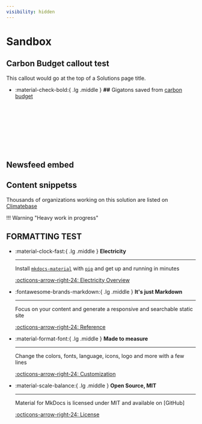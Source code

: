 ```yaml
---
visibility: hidden
---
```


# Sandbox

## Carbon Budget callout test

This callout would go at the top of a Solutions page title.

<div class="grid cards" markdown>

-   :material-check-bold:{ .lg .middle } __##__ Gigatons saved from [carbon budget](glossary/#carbon-budget)

</div>



<br>
<br>
<br>
<br>
<br>
<br>
<br>

## Newsfeed embed

 <!-- start feedwind code --> <script type="text/javascript" src="https://feed.mikle.com/js/fw-loader.js" preloader-text="Loading" data-fw-param="160567/"></script> <!-- end feedwind code --> 

## Content snippetss

Thousands of organizations working on this solution are listed on [Climatebase](https://climatebase.org/organizations)

!!! Warning "Heavy work in progress"


## FORMATTING TEST
<div class="grid cards" markdown>

-   :material-clock-fast:{ .lg .middle } __Electricity__

    ---

    Install [`mkdocs-material`](#) with [`pip`](#) and get up
    and running in minutes

    [:octicons-arrow-right-24: Electricity Overview](../sector-electricity)

-   :fontawesome-brands-markdown:{ .lg .middle } __It's just Markdown__

    ---

    Focus on your content and generate a responsive and searchable static site

    [:octicons-arrow-right-24: Reference](#)

-   :material-format-font:{ .lg .middle } __Made to measure__

    ---

    Change the colors, fonts, language, icons, logo and more with a few lines

    [:octicons-arrow-right-24: Customization](#)

-   :material-scale-balance:{ .lg .middle } __Open Source, MIT__

    ---

    Material for MkDocs is licensed under MIT and available on [GitHub]

    [:octicons-arrow-right-24: License](#)

</div>